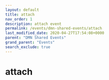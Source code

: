 ```yaml
---
layout: default
title: attach
nav_order: 1
description: attach event
permalink: /events/dmn-shared-events/attach
last_modified_date: 2020-04-27T17:54:08+0000
parent: "DMN Shared Events"
grand_parent: "Events"
search_exclude: true
---
```


# attach
